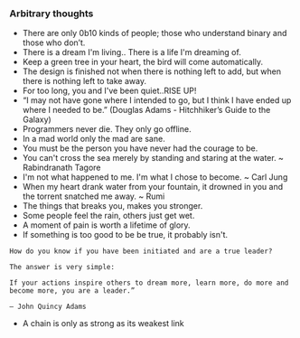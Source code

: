 ### Arbitrary thoughts

- There are only 0b10 kinds of people; those who understand binary and those who don’t.
- There is a dream I'm living.. There is a life I'm dreaming of.
- Keep a green tree in your heart, the bird will come automatically.
- The design is finished not when there is nothing left to add, but when there is nothing left to take away.
- For too long, you and I've been quiet..RISE UP!
- “I may not have gone where I intended to go, but I think I have ended up where I needed to be.” (Douglas Adams - Hitchhiker’s Guide to the Galaxy)
- Programmers never die. They only go offline.
- In a mad world only the mad are sane.
- You must be the person you have never had the courage to be.
- You can't cross the sea merely by standing and staring at the water. ~ Rabindranath Tagore
- I'm not what happened to me. I'm what I chose to become. ~ Carl Jung
- When my heart drank water from your fountain, it drowned in you and the torrent snatched me away. ~ Rumi
- The things that breaks you, makes you stronger.
- Some people feel the rain, others just get wet.
- A moment of pain is worth a lifetime of glory.
- If something is too good to be be true, it probably isn't.
```
How do you know if you have been initiated and are a true leader?

The answer is very simple:

If your actions inspire others to dream more, learn more, do more and become more, you are a leader.”

— John Quincy Adams
```
- A chain is only as strong as its weakest link
